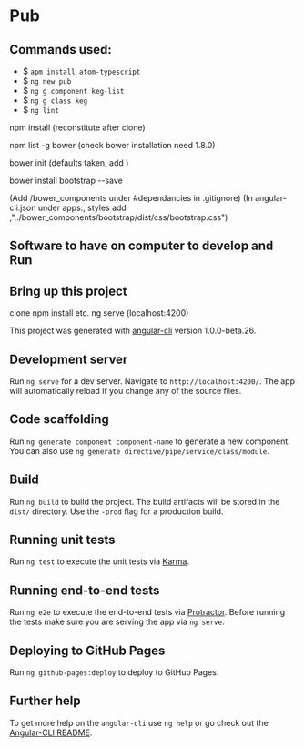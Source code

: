# Pub

## Commands used:
* $ `apm install atom-typescript`
* $ `ng new pub`
* $ `ng g component keg-list`
* $ `ng g class keg`
* $ `ng lint`

npm install (reconstitute after clone)

npm list -g bower (check bower installation need 1.8.0)

bower init (defaults taken, add )

bower install bootstrap --save

(Add /bower_components under #dependancies in .gitignore)
(In angular-cli.json under apps:, styles add ,"../bower_components/bootstrap/dist/css/bootstrap.css")

## Software to have on computer to develop and Run

## Bring up this project
clone
npm install
etc.
ng serve (localhost:4200)

This project was generated with [angular-cli](https://github.com/angular/angular-cli) version 1.0.0-beta.26.

## Development server
Run `ng serve` for a dev server. Navigate to `http://localhost:4200/`. The app will automatically reload if you change any of the source files.

## Code scaffolding

Run `ng generate component component-name` to generate a new component. You can also use `ng generate directive/pipe/service/class/module`.

## Build

Run `ng build` to build the project. The build artifacts will be stored in the `dist/` directory. Use the `-prod` flag for a production build.

## Running unit tests

Run `ng test` to execute the unit tests via [Karma](https://karma-runner.github.io).

## Running end-to-end tests

Run `ng e2e` to execute the end-to-end tests via [Protractor](http://www.protractortest.org/).
Before running the tests make sure you are serving the app via `ng serve`.

## Deploying to GitHub Pages

Run `ng github-pages:deploy` to deploy to GitHub Pages.

## Further help

To get more help on the `angular-cli` use `ng help` or go check out the [Angular-CLI README](https://github.com/angular/angular-cli/blob/master/README.md).
